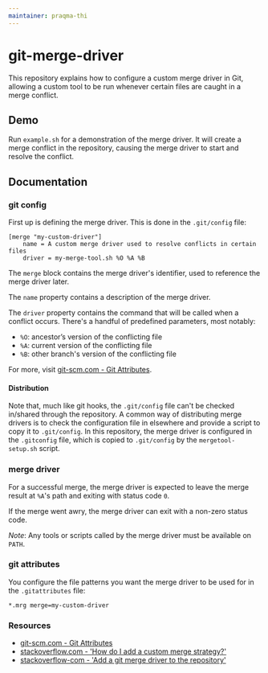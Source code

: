 ```yaml
---
maintainer: praqma-thi
---
```


# git-merge-driver

This repository explains how to configure a custom merge driver in Git, allowing a custom tool to be run whenever certain files are caught in a merge conflict.

## Demo

Run `example.sh` for a demonstration of the merge driver.
It will create a merge conflict in the repository, causing the merge driver to start and resolve the conflict.

## Documentation

### git config

First up is defining the merge driver.
This is done in the `.git/config` file:

```
[merge "my-custom-driver"]
	name = A custom merge driver used to resolve conflicts in certain files
	driver = my-merge-tool.sh %O %A %B
```

The `merge` block contains the merge driver's identifier, used to reference the merge driver later.

The `name` property contains a description of the merge driver.

The `driver` property contains the command that will be called when a conflict occurs. There's a handful of predefined parameters, most notably:
 - `%O`: ancestor’s version of the conflicting file
 - `%A`: current version of the conflicting file
 - `%B`: other branch's version of the conflicting file


For more, visit [git-scm.com - Git Attributes](https://git-scm.com/docs/gitattributes).

#### Distribution

Note that, much like git hooks, the `.git/config` file can't be checked in/shared through the repository.
A common way of distributing merge drivers is to check the configuration file in elsewhere and provide a script to copy it to `.git/config`.
In this repository, the merge driver is configured in the `.gitconfig` file, which is copied to `.git/config` by the `mergetool-setup.sh` script.

### merge driver

For a successful merge, the merge driver is expected to leave the merge result at `%A`'s path and exiting with status code `0`.

If the merge went awry, the merge driver can exit with a non-zero status code.

_Note_: Any tools or scripts called by the merge driver must be available on `PATH`.

### git attributes

You configure the file patterns you want the merge driver to be used for in the `.gitattributes` file:

```
*.mrg merge=my-custom-driver
```

### Resources

- [git-scm.com - Git Attributes](https://git-scm.com/docs/gitattributes)
- [stackoverflow.com - 'How do I add a custom merge strategy?'](https://stackoverflow.com/questions/23140240/git-how-do-i-add-a-custom-merge-strategy)
- [stackoverflow-com - 'Add a git merge driver to the repository'](https://stackoverflow.com/questions/8839496/add-a-git-merge-driver-to-the-repository)
